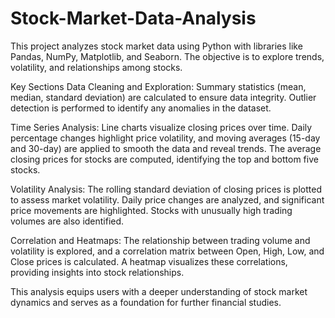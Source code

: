 # Stock-Market-Data-Analysis
This project analyzes stock market data using Python with libraries like Pandas, NumPy, Matplotlib, and Seaborn. The objective is to explore trends, volatility, and relationships among stocks.

Key Sections
Data Cleaning and Exploration: Summary statistics (mean, median, standard deviation) are calculated to ensure data integrity. Outlier detection is performed to identify any anomalies in the dataset.

Time Series Analysis: Line charts visualize closing prices over time. Daily percentage changes highlight price volatility, and moving averages (15-day and 30-day) are applied to smooth the data and reveal trends. The average closing prices for stocks are computed, identifying the top and bottom five stocks.

Volatility Analysis: The rolling standard deviation of closing prices is plotted to assess market volatility. Daily price changes are analyzed, and significant price movements are highlighted. Stocks with unusually high trading volumes are also identified.

Correlation and Heatmaps: The relationship between trading volume and volatility is explored, and a correlation matrix between Open, High, Low, and Close prices is calculated. A heatmap visualizes these correlations, providing insights into stock relationships.

This analysis equips users with a deeper understanding of stock market dynamics and serves as a foundation for further financial studies.

